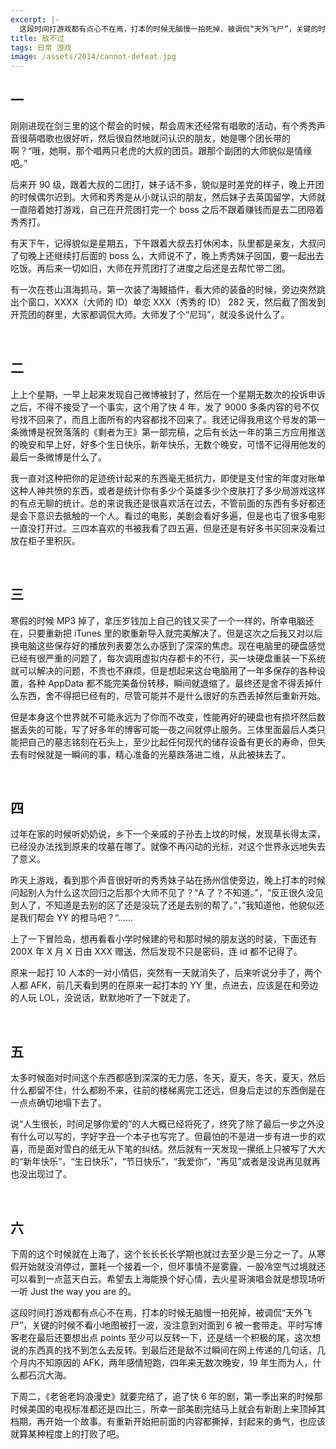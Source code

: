 ```yaml
---
excerpt: |-
  这段时间打游戏都有点心不在焉，打本的时候无脑慢一拍死掉，被调侃“天外飞尸”，关键的时候不看小地图被打一波，没注意到对面到6被一套带走。平时写博客老在最后还要想出点points至少可以反转一下，还是结一个积极的尾，这次想说的东西真的找不到怎么去反转。到最后还是敌不过瞬间在网上传递的几句话，几个月内不知原因的AFK，两年感情短跑，四年来无数次晚安，19年生而为人，什么都石沉大海。
title: 敌不过
tags: 日常 游戏
image: /assets/2014/cannot-defeat.jpg
---
```


## 一

刚刚进现在剑三里的这个帮会的时候，帮会周末还经常有唱歌的活动，有个秀秀声音很萌唱歌也很好听，然后很自然地就问认识的朋友，她是哪个团长带的啊？“哦，她啊，那个唱两只老虎的大叔的团员。跟那个副团的大师貌似是情缘吧。”

后来开 90 级，跟着大叔的二团打，妹子话不多，貌似是时差党的样子，晚上开团的时候偶尔迟到。大师和秀秀是从小就认识的朋友，然后妹子去英国留学，大师就一直陪着她打游戏，自己在开荒团打完一个 boss 之后不跟着赚钱而是去二团陪着秀秀打。

有天下午，记得貌似是星期五，下午跟着大叔去打休闲本，队里都是亲友，大叔问了句晚上还继续打后面的 boss 么，大师说不了，晚上秀秀妹子回国，要一起出去吃饭。再后来一切如旧，大师在开荒团打了进度之后还是去帮忙带二团。

有一次在苍山洱海抓马，第一次装了海鳗插件，看大师的装备的时候，旁边突然跳出个窗口，XXXX（大师的 ID）单恋 XXX（秀秀的 ID） 282 天，然后截了图发到开荒团的群里，大家都调侃大师。大师发了个“尼玛”，就没多说什么了。

<br>

## 二

上上个星期，一早上起来发现自己微博被封了，然后在一个星期无数次的投诉申诉之后，不得不接受了一个事实，这个用了快 4 年，发了 9000 多条内容的号不仅号找不回来了，而且上面所有的内容都找不回来了。我还记得我用这个号发的第一条微博是祝贺落落的《剩者为王》第一部完稿，之后有长达一年的第三方应用推送的晚安和早上好，好多个生日快乐，新年快乐，无数个晚安，可惜不记得用他发的最后一条微博是什么了。

我一直对这种把你的足迹统计起来的东西毫无抵抗力，即使是支付宝的年度对账单这种人神共愤的东西，或者是统计你有多少个英雄多少个皮肤打了多少局游戏这样的有点无聊的统计。总的来说我还是很喜欢活在过去，不管前面的东西有多好都还是会下意识去抵触的一个人。看过的电影，美剧会看好多遍，但是也屯了很多电影一直没打开过。三四本喜欢的书被我看了四五遍，但是还是有好多书买回来没看过放在柜子里积灰。

<br>

## 三

寒假的时候 MP3 掉了，拿压岁钱加上自己的钱又买了一个一样的，所幸电脑还在，只要重新把 iTunes 里的歌重新导入就完美解决了。但是这次之后我又对以后换电脑这些保存好的播放列表要怎么办感到了深深的焦虑。现在电脑里的硬盘感觉已经有很严重的问题了，每次调用虚拟内存都卡的不行，买一块硬盘重装一下系统就可以解决的问题，不贵也不麻烦，但是想起来这台电脑用了一年多保存的各种设置，各种 AppData 都不能完美备份转移，瞬间就退缩了。最终还是舍不得丢掉什么东西，舍不得把已经有的，尽管可能并不是什么很好的东西丢掉然后重新开始。

但是本身这个世界就不可能永远为了你而不改变，性能再好的硬盘也有损坏然后数据丢失的可能，写了好多年的博客可能一夜之间就停止服务。三体里面最后人类只能把自己的墓志铭刻在石头上，至少比起任何现代的储存设备有更长的寿命，但失去有时候就是一瞬间的事，精心准备的光墓跌落进二维，从此被抹去了。

<br>

## 四

过年在家的时候听奶奶说，乡下一个亲戚的子孙去上坟的时候，发现草长得太深，已经没办法找到原来的坟墓在哪了。就像不再闪动的光标，对这个世界永远地失去了意义。

昨天上游戏，看到那个声音很好听的秀秀妹子站在扬州信使旁边，晚上打本的时候问起别人为什么这次回归之后那个大师不见了？“A 了？不知道。”，“反正很久没见到人了，不知道是去别的区了还是没玩了还是去别的帮了。”，”我知道他，他貌似还是我们帮会 YY 的橙马吧？“……

上了一下冒险岛，想再看看小学时候建的号和那时候的朋友送的时装，下面还有 200X 年 X 月 X 日由 XXX 赠送，然后发现不只是密码，连 id 都不记得了。

原来一起打 10 人本的一对小情侣，突然有一天就消失了，后来听说分手了，两个人都 AFK，前几天看到男的在原来一起打本的 YY 里，点进去，应该是在和旁边的人玩 LOL，没说话，默默地听了一下就走了。

<br>

## 五

太多时候面对时间这个东西都感到深深的无力感，冬天，夏天，冬天，夏天，然后什么都留不住，什么都盼不来，往前的楼梯离完工还远，但身后走过的东西倒是在一点点确切地塌下去了。

说“人生很长，时间足够你爱的”的人大概已经将死了，终究了除了最后一步之外没有什么可以写的，字好字丑一个本子也写完了。但最怕的不是进一步有进一步的欢喜，而是面对雪白的纸无从下笔的纠结。然后就有一天发现一摞纸上只被写了大大的“新年快乐”，“生日快乐”，“节日快乐”，“我爱你”，“再见”或者是没说再见就再也没出现过了。

<br>

## 六

下周的这个时候就在上海了，这个长长长长学期也就过去至少是三分之一了。从寒假开始就没消停过，噩耗一个接着一个，但坏事情不是雾霾，一股冷空气过境就还可以看到一点蓝天白云。希望去上海能换个好心情，去火星哥演唱会就是想现场听一听 Just the way you are 的。

这段时间打游戏都有点心不在焉，打本的时候无脑慢一拍死掉，被调侃“天外飞尸”，关键的时候不看小地图被打一波，没注意到对面到 6 被一套带走。平时写博客老在最后还要想出点 points 至少可以反转一下，还是结一个积极的尾，这次想说的东西真的找不到怎么去反转。到最后还是敌不过瞬间在网上传递的几句话，几个月内不知原因的 AFK，两年感情短跑，四年来无数次晚安，19 年生而为人，什么都石沉大海。

下周二，《老爸老妈浪漫史》就要完结了，追了快 6 年的剧，第一季出来的时候那时候美国的电视标准都还是四比三，所幸一部美剧完结马上就会有新剧上来顶掉其档期，再开始一个故事。有重新开始把前面的内容都撕掉，封起来的勇气，也应该就算某种程度上的打败了吧。
